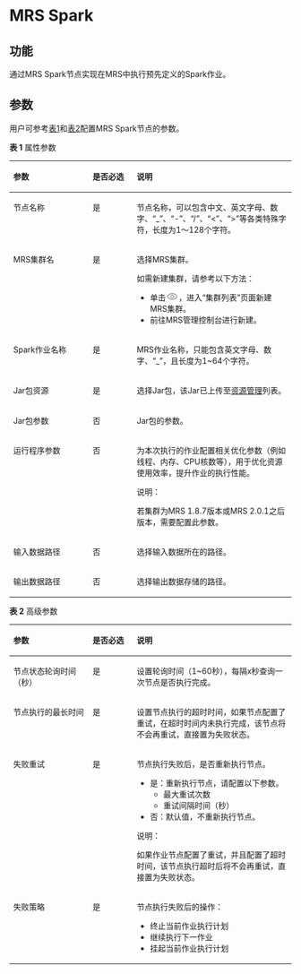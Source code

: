 # MRS Spark<a name="dayu_01_0455"></a>

## 功能<a name="zh-cn_topic_0101095437_section44280035173841"></a>

通过MRS Spark节点实现在MRS中执行预先定义的Spark作业。

## 参数<a name="zh-cn_topic_0101095437_section1791764173933"></a>

用户可参考[表1](#zh-cn_topic_0101095437_table3764823994826)和[表2](#zh-cn_topic_0101095437_table58040457102411)配置MRS Spark节点的参数。

**表 1**  属性参数

<a name="zh-cn_topic_0101095437_table3764823994826"></a>
<table><thead align="left"><tr id="zh-cn_topic_0101095437_row3170822394826"><th class="cellrowborder" valign="top" width="28.07%" id="mcps1.2.4.1.1"><p id="zh-cn_topic_0101095437_p2984581994826"><a name="zh-cn_topic_0101095437_p2984581994826"></a><a name="zh-cn_topic_0101095437_p2984581994826"></a>参数</p>
</th>
<th class="cellrowborder" valign="top" width="15.659999999999998%" id="mcps1.2.4.1.2"><p id="zh-cn_topic_0101095437_p159227094826"><a name="zh-cn_topic_0101095437_p159227094826"></a><a name="zh-cn_topic_0101095437_p159227094826"></a>是否必选</p>
</th>
<th class="cellrowborder" valign="top" width="56.269999999999996%" id="mcps1.2.4.1.3"><p id="zh-cn_topic_0101095437_p6186505494826"><a name="zh-cn_topic_0101095437_p6186505494826"></a><a name="zh-cn_topic_0101095437_p6186505494826"></a>说明</p>
</th>
</tr>
</thead>
<tbody><tr id="zh-cn_topic_0101095437_row1991457694826"><td class="cellrowborder" valign="top" width="28.07%" headers="mcps1.2.4.1.1 "><p id="zh-cn_topic_0101095437_p246794194826"><a name="zh-cn_topic_0101095437_p246794194826"></a><a name="zh-cn_topic_0101095437_p246794194826"></a>节点名称</p>
</td>
<td class="cellrowborder" valign="top" width="15.659999999999998%" headers="mcps1.2.4.1.2 "><p id="zh-cn_topic_0101095437_p6568554794826"><a name="zh-cn_topic_0101095437_p6568554794826"></a><a name="zh-cn_topic_0101095437_p6568554794826"></a>是</p>
</td>
<td class="cellrowborder" valign="top" width="56.269999999999996%" headers="mcps1.2.4.1.3 "><p id="zh-cn_topic_0101095437_p1892909794826"><a name="zh-cn_topic_0101095437_p1892909794826"></a><a name="zh-cn_topic_0101095437_p1892909794826"></a><span id="zh-cn_topic_0101095437_zh-cn_topic_0099822521_text44323307153939"><a name="zh-cn_topic_0101095437_zh-cn_topic_0099822521_text44323307153939"></a><a name="zh-cn_topic_0101095437_zh-cn_topic_0099822521_text44323307153939"></a>节点</span>名称，可以包含中文、英文字母、数字、<span class="parmvalue" id="zh-cn_topic_0101095437_zh-cn_topic_0099822521_zh-cn_topic_0099822521_parmvalue38166764101253"><a name="zh-cn_topic_0101095437_zh-cn_topic_0099822521_zh-cn_topic_0099822521_parmvalue38166764101253"></a><a name="zh-cn_topic_0101095437_zh-cn_topic_0099822521_zh-cn_topic_0099822521_parmvalue38166764101253"></a>“_”</span>、<span class="parmvalue" id="zh-cn_topic_0101095437_zh-cn_topic_0099822521_zh-cn_topic_0099822521_parmvalue4500149101253"><a name="zh-cn_topic_0101095437_zh-cn_topic_0099822521_zh-cn_topic_0099822521_parmvalue4500149101253"></a><a name="zh-cn_topic_0101095437_zh-cn_topic_0099822521_zh-cn_topic_0099822521_parmvalue4500149101253"></a>“-”</span>、<span class="parmvalue" id="zh-cn_topic_0101095437_zh-cn_topic_0099822521_parmvalue3773104413412"><a name="zh-cn_topic_0101095437_zh-cn_topic_0099822521_parmvalue3773104413412"></a><a name="zh-cn_topic_0101095437_zh-cn_topic_0099822521_parmvalue3773104413412"></a>“/”</span>、<span class="parmvalue" id="zh-cn_topic_0101095437_zh-cn_topic_0099822521_zh-cn_topic_0099822521_parmvalue28967750101253"><a name="zh-cn_topic_0101095437_zh-cn_topic_0099822521_zh-cn_topic_0099822521_parmvalue28967750101253"></a><a name="zh-cn_topic_0101095437_zh-cn_topic_0099822521_zh-cn_topic_0099822521_parmvalue28967750101253"></a>“&lt;”</span>、<span class="parmvalue" id="zh-cn_topic_0101095437_zh-cn_topic_0099822521_zh-cn_topic_0099822521_parmvalue64686408101253"><a name="zh-cn_topic_0101095437_zh-cn_topic_0099822521_zh-cn_topic_0099822521_parmvalue64686408101253"></a><a name="zh-cn_topic_0101095437_zh-cn_topic_0099822521_zh-cn_topic_0099822521_parmvalue64686408101253"></a>“&gt;”</span>等各类特殊字符，长度为1～128个字符。</p>
</td>
</tr>
<tr id="zh-cn_topic_0101095437_row3614415394826"><td class="cellrowborder" valign="top" width="28.07%" headers="mcps1.2.4.1.1 "><p id="zh-cn_topic_0101095437_p4199531294826"><a name="zh-cn_topic_0101095437_p4199531294826"></a><a name="zh-cn_topic_0101095437_p4199531294826"></a>MRS集群名</p>
</td>
<td class="cellrowborder" valign="top" width="15.659999999999998%" headers="mcps1.2.4.1.2 "><p id="zh-cn_topic_0101095437_p4617707494826"><a name="zh-cn_topic_0101095437_p4617707494826"></a><a name="zh-cn_topic_0101095437_p4617707494826"></a>是</p>
</td>
<td class="cellrowborder" valign="top" width="56.269999999999996%" headers="mcps1.2.4.1.3 "><p id="zh-cn_topic_0101095437_p4935552994826"><a name="zh-cn_topic_0101095437_p4935552994826"></a><a name="zh-cn_topic_0101095437_p4935552994826"></a>选择MRS集群。</p>
<div class="p" id="zh-cn_topic_0101095437_p14106064105658"><a name="zh-cn_topic_0101095437_p14106064105658"></a><a name="zh-cn_topic_0101095437_p14106064105658"></a>如需新建集群，请参考以下方法：<a name="zh-cn_topic_0101095437_zh-cn_topic_0101095234_zh-cn_topic_0099822521_ul46080727105259"></a><a name="zh-cn_topic_0101095437_zh-cn_topic_0101095234_zh-cn_topic_0099822521_ul46080727105259"></a><ul id="zh-cn_topic_0101095437_zh-cn_topic_0101095234_zh-cn_topic_0099822521_ul46080727105259"><li>单击<a name="zh-cn_topic_0101095437_zh-cn_topic_0101095234_image898618712510"></a><a name="zh-cn_topic_0101095437_zh-cn_topic_0101095234_image898618712510"></a><span><img id="zh-cn_topic_0101095437_zh-cn_topic_0101095234_image898618712510" src="figures/view-9.png"></span>，进入<span class="wintitle" id="zh-cn_topic_0101095437_zh-cn_topic_0101095234_wintitle3126196153112"><a name="zh-cn_topic_0101095437_zh-cn_topic_0101095234_wintitle3126196153112"></a><a name="zh-cn_topic_0101095437_zh-cn_topic_0101095234_wintitle3126196153112"></a>“集群列表”</span>页面新建MRS集群。</li><li>前往MRS管理控制台进行新建。</li></ul>
</div>
</td>
</tr>
<tr id="zh-cn_topic_0101095437_row4154658494826"><td class="cellrowborder" valign="top" width="28.07%" headers="mcps1.2.4.1.1 "><p id="zh-cn_topic_0101095437_p983015394826"><a name="zh-cn_topic_0101095437_p983015394826"></a><a name="zh-cn_topic_0101095437_p983015394826"></a>Spark作业名称</p>
</td>
<td class="cellrowborder" valign="top" width="15.659999999999998%" headers="mcps1.2.4.1.2 "><p id="zh-cn_topic_0101095437_p5804493094826"><a name="zh-cn_topic_0101095437_p5804493094826"></a><a name="zh-cn_topic_0101095437_p5804493094826"></a>是</p>
</td>
<td class="cellrowborder" valign="top" width="56.269999999999996%" headers="mcps1.2.4.1.3 "><p id="zh-cn_topic_0101095437_p401892494826"><a name="zh-cn_topic_0101095437_p401892494826"></a><a name="zh-cn_topic_0101095437_p401892494826"></a>MRS作业名称，只能包含英文字母、数字、<span class="parmvalue" id="zh-cn_topic_0101095437_zh-cn_topic_0099822521_parmvalue49148214105927"><a name="zh-cn_topic_0101095437_zh-cn_topic_0099822521_parmvalue49148214105927"></a><a name="zh-cn_topic_0101095437_zh-cn_topic_0099822521_parmvalue49148214105927"></a>“_”</span>，且长度为1~64个字符。</p>
</td>
</tr>
<tr id="zh-cn_topic_0101095437_row303485991116"><td class="cellrowborder" valign="top" width="28.07%" headers="mcps1.2.4.1.1 "><p id="zh-cn_topic_0101095437_p423174491116"><a name="zh-cn_topic_0101095437_p423174491116"></a><a name="zh-cn_topic_0101095437_p423174491116"></a>Jar包资源</p>
</td>
<td class="cellrowborder" valign="top" width="15.659999999999998%" headers="mcps1.2.4.1.2 "><p id="zh-cn_topic_0101095437_p51613311116"><a name="zh-cn_topic_0101095437_p51613311116"></a><a name="zh-cn_topic_0101095437_p51613311116"></a>是</p>
</td>
<td class="cellrowborder" valign="top" width="56.269999999999996%" headers="mcps1.2.4.1.3 "><p id="zh-cn_topic_0101095437_p154146861116"><a name="zh-cn_topic_0101095437_p154146861116"></a><a name="zh-cn_topic_0101095437_p154146861116"></a>选择Jar包，该Jar已上传至<a href="资源管理.md">资源管理</a>列表。</p>
</td>
</tr>
<tr id="zh-cn_topic_0101095437_row430706211158"><td class="cellrowborder" valign="top" width="28.07%" headers="mcps1.2.4.1.1 "><p id="zh-cn_topic_0101095437_p1332771411158"><a name="zh-cn_topic_0101095437_p1332771411158"></a><a name="zh-cn_topic_0101095437_p1332771411158"></a>Jar包参数</p>
</td>
<td class="cellrowborder" valign="top" width="15.659999999999998%" headers="mcps1.2.4.1.2 "><p id="zh-cn_topic_0101095437_p580307511158"><a name="zh-cn_topic_0101095437_p580307511158"></a><a name="zh-cn_topic_0101095437_p580307511158"></a>否</p>
</td>
<td class="cellrowborder" valign="top" width="56.269999999999996%" headers="mcps1.2.4.1.3 "><p id="zh-cn_topic_0101095437_p28710511158"><a name="zh-cn_topic_0101095437_p28710511158"></a><a name="zh-cn_topic_0101095437_p28710511158"></a>Jar包的参数。</p>
</td>
</tr>
<tr id="zh-cn_topic_0101095437_row838395916445"><td class="cellrowborder" valign="top" width="28.07%" headers="mcps1.2.4.1.1 "><p id="zh-cn_topic_0101095437_p14384185924410"><a name="zh-cn_topic_0101095437_p14384185924410"></a><a name="zh-cn_topic_0101095437_p14384185924410"></a>运行程序参数</p>
</td>
<td class="cellrowborder" valign="top" width="15.659999999999998%" headers="mcps1.2.4.1.2 "><p id="zh-cn_topic_0101095437_p2038416595446"><a name="zh-cn_topic_0101095437_p2038416595446"></a><a name="zh-cn_topic_0101095437_p2038416595446"></a>否</p>
</td>
<td class="cellrowborder" valign="top" width="56.269999999999996%" headers="mcps1.2.4.1.3 "><p id="zh-cn_topic_0101095437_p33849599443"><a name="zh-cn_topic_0101095437_p33849599443"></a><a name="zh-cn_topic_0101095437_p33849599443"></a>为本次执行的作业配置相关优化参数（例如线程、内存、CPU核数等），用于优化资源使用效率，提升作业的执行性能。</p>
<div class="note" id="zh-cn_topic_0101095437_note2073561518462"><a name="zh-cn_topic_0101095437_note2073561518462"></a><a name="zh-cn_topic_0101095437_note2073561518462"></a><span class="notetitle"> 说明： </span><div class="notebody"><p id="zh-cn_topic_0101095437_p1226422124616"><a name="zh-cn_topic_0101095437_p1226422124616"></a><a name="zh-cn_topic_0101095437_p1226422124616"></a>若集群为MRS 1.8.7版本或MRS 2.0.1之后版本，需要配置此参数。</p>
</div></div>
</td>
</tr>
<tr id="zh-cn_topic_0101095437_row4695054111155"><td class="cellrowborder" valign="top" width="28.07%" headers="mcps1.2.4.1.1 "><p id="zh-cn_topic_0101095437_p4489744011155"><a name="zh-cn_topic_0101095437_p4489744011155"></a><a name="zh-cn_topic_0101095437_p4489744011155"></a>输入数据路径</p>
</td>
<td class="cellrowborder" valign="top" width="15.659999999999998%" headers="mcps1.2.4.1.2 "><p id="zh-cn_topic_0101095437_p1281406111155"><a name="zh-cn_topic_0101095437_p1281406111155"></a><a name="zh-cn_topic_0101095437_p1281406111155"></a>否</p>
</td>
<td class="cellrowborder" valign="top" width="56.269999999999996%" headers="mcps1.2.4.1.3 "><p id="zh-cn_topic_0101095437_p3130601011155"><a name="zh-cn_topic_0101095437_p3130601011155"></a><a name="zh-cn_topic_0101095437_p3130601011155"></a>选择输入数据所在的路径。</p>
</td>
</tr>
<tr id="zh-cn_topic_0101095437_row633704411335"><td class="cellrowborder" valign="top" width="28.07%" headers="mcps1.2.4.1.1 "><p id="zh-cn_topic_0101095437_p4353855211335"><a name="zh-cn_topic_0101095437_p4353855211335"></a><a name="zh-cn_topic_0101095437_p4353855211335"></a>输出数据路径</p>
</td>
<td class="cellrowborder" valign="top" width="15.659999999999998%" headers="mcps1.2.4.1.2 "><p id="zh-cn_topic_0101095437_p3696185311335"><a name="zh-cn_topic_0101095437_p3696185311335"></a><a name="zh-cn_topic_0101095437_p3696185311335"></a>否</p>
</td>
<td class="cellrowborder" valign="top" width="56.269999999999996%" headers="mcps1.2.4.1.3 "><p id="zh-cn_topic_0101095437_p4112013911335"><a name="zh-cn_topic_0101095437_p4112013911335"></a><a name="zh-cn_topic_0101095437_p4112013911335"></a>选择输出数据存储的路径。</p>
</td>
</tr>
</tbody>
</table>

**表 2**  高级参数

<a name="zh-cn_topic_0101095437_table58040457102411"></a>
<table><thead align="left"><tr id="zh-cn_topic_0101095437_zh-cn_topic_0099822521_row27216578102411"><th class="cellrowborder" valign="top" width="28.07%" id="mcps1.2.4.1.1"><p id="zh-cn_topic_0101095437_zh-cn_topic_0099822521_p57059205102411"><a name="zh-cn_topic_0101095437_zh-cn_topic_0099822521_p57059205102411"></a><a name="zh-cn_topic_0101095437_zh-cn_topic_0099822521_p57059205102411"></a>参数</p>
</th>
<th class="cellrowborder" valign="top" width="15.659999999999998%" id="mcps1.2.4.1.2"><p id="zh-cn_topic_0101095437_zh-cn_topic_0099822521_p58392901102411"><a name="zh-cn_topic_0101095437_zh-cn_topic_0099822521_p58392901102411"></a><a name="zh-cn_topic_0101095437_zh-cn_topic_0099822521_p58392901102411"></a>是否必选</p>
</th>
<th class="cellrowborder" valign="top" width="56.269999999999996%" id="mcps1.2.4.1.3"><p id="zh-cn_topic_0101095437_zh-cn_topic_0099822521_p32204521102411"><a name="zh-cn_topic_0101095437_zh-cn_topic_0099822521_p32204521102411"></a><a name="zh-cn_topic_0101095437_zh-cn_topic_0099822521_p32204521102411"></a>说明</p>
</th>
</tr>
</thead>
<tbody><tr id="zh-cn_topic_0101095437_zh-cn_topic_0099822521_row51612113175"><td class="cellrowborder" valign="top" width="28.07%" headers="mcps1.2.4.1.1 "><p id="zh-cn_topic_0101095437_zh-cn_topic_0099822521_p416115112178"><a name="zh-cn_topic_0101095437_zh-cn_topic_0099822521_p416115112178"></a><a name="zh-cn_topic_0101095437_zh-cn_topic_0099822521_p416115112178"></a>节点状态轮询时间（秒）</p>
</td>
<td class="cellrowborder" valign="top" width="15.659999999999998%" headers="mcps1.2.4.1.2 "><p id="zh-cn_topic_0101095437_zh-cn_topic_0099822521_p101615110176"><a name="zh-cn_topic_0101095437_zh-cn_topic_0099822521_p101615110176"></a><a name="zh-cn_topic_0101095437_zh-cn_topic_0099822521_p101615110176"></a>是</p>
</td>
<td class="cellrowborder" valign="top" width="56.269999999999996%" headers="mcps1.2.4.1.3 "><p id="zh-cn_topic_0101095437_zh-cn_topic_0099822521_p4161191101716"><a name="zh-cn_topic_0101095437_zh-cn_topic_0099822521_p4161191101716"></a><a name="zh-cn_topic_0101095437_zh-cn_topic_0099822521_p4161191101716"></a>设置轮询时间（1~60秒），每隔x秒查询一次<span id="zh-cn_topic_0101095437_zh-cn_topic_0099822521_text1526241235118"><a name="zh-cn_topic_0101095437_zh-cn_topic_0099822521_text1526241235118"></a><a name="zh-cn_topic_0101095437_zh-cn_topic_0099822521_text1526241235118"></a>节点</span>是否执行完成。</p>
</td>
</tr>
<tr id="zh-cn_topic_0101095437_zh-cn_topic_0099822521_row5101045193916"><td class="cellrowborder" valign="top" width="28.07%" headers="mcps1.2.4.1.1 "><p id="zh-cn_topic_0101095437_zh-cn_topic_0099822521_p147314419397"><a name="zh-cn_topic_0101095437_zh-cn_topic_0099822521_p147314419397"></a><a name="zh-cn_topic_0101095437_zh-cn_topic_0099822521_p147314419397"></a>节点执行的最长时间</p>
</td>
<td class="cellrowborder" valign="top" width="15.659999999999998%" headers="mcps1.2.4.1.2 "><p id="zh-cn_topic_0101095437_zh-cn_topic_0099822521_p610124511390"><a name="zh-cn_topic_0101095437_zh-cn_topic_0099822521_p610124511390"></a><a name="zh-cn_topic_0101095437_zh-cn_topic_0099822521_p610124511390"></a>是</p>
</td>
<td class="cellrowborder" valign="top" width="56.269999999999996%" headers="mcps1.2.4.1.3 "><p id="zh-cn_topic_0101095437_zh-cn_topic_0099822521_p11011456393"><a name="zh-cn_topic_0101095437_zh-cn_topic_0099822521_p11011456393"></a><a name="zh-cn_topic_0101095437_zh-cn_topic_0099822521_p11011456393"></a>设置<span id="zh-cn_topic_0101095437_zh-cn_topic_0099822521_text380131541112"><a name="zh-cn_topic_0101095437_zh-cn_topic_0099822521_text380131541112"></a><a name="zh-cn_topic_0101095437_zh-cn_topic_0099822521_text380131541112"></a>节点</span>执行的超时时间，如果<span id="zh-cn_topic_0101095437_zh-cn_topic_0099822521_text1944213322118"><a name="zh-cn_topic_0101095437_zh-cn_topic_0099822521_text1944213322118"></a><a name="zh-cn_topic_0101095437_zh-cn_topic_0099822521_text1944213322118"></a>节点</span>配置了重试，在超时时间内未执行完成，该节点将不会再重试，直接置为失败状态。</p>
</td>
</tr>
<tr id="zh-cn_topic_0101095437_zh-cn_topic_0099822521_row58429402102411"><td class="cellrowborder" valign="top" width="28.07%" headers="mcps1.2.4.1.1 "><p id="zh-cn_topic_0101095437_zh-cn_topic_0099822521_p5533912102858"><a name="zh-cn_topic_0101095437_zh-cn_topic_0099822521_p5533912102858"></a><a name="zh-cn_topic_0101095437_zh-cn_topic_0099822521_p5533912102858"></a>失败重试</p>
</td>
<td class="cellrowborder" valign="top" width="15.659999999999998%" headers="mcps1.2.4.1.2 "><p id="zh-cn_topic_0101095437_zh-cn_topic_0099822521_p45593742102858"><a name="zh-cn_topic_0101095437_zh-cn_topic_0099822521_p45593742102858"></a><a name="zh-cn_topic_0101095437_zh-cn_topic_0099822521_p45593742102858"></a>是</p>
</td>
<td class="cellrowborder" valign="top" width="56.269999999999996%" headers="mcps1.2.4.1.3 "><p id="zh-cn_topic_0101095437_zh-cn_topic_0099822521_p2105628102858"><a name="zh-cn_topic_0101095437_zh-cn_topic_0099822521_p2105628102858"></a><a name="zh-cn_topic_0101095437_zh-cn_topic_0099822521_p2105628102858"></a><span id="zh-cn_topic_0101095437_zh-cn_topic_0099822521_text29185571161243"><a name="zh-cn_topic_0101095437_zh-cn_topic_0099822521_text29185571161243"></a><a name="zh-cn_topic_0101095437_zh-cn_topic_0099822521_text29185571161243"></a>节点</span>执行失败后，是否重新执行<span id="zh-cn_topic_0101095437_zh-cn_topic_0099822521_text58583828161245"><a name="zh-cn_topic_0101095437_zh-cn_topic_0099822521_text58583828161245"></a><a name="zh-cn_topic_0101095437_zh-cn_topic_0099822521_text58583828161245"></a>节点</span>。</p>
<a name="zh-cn_topic_0101095437_zh-cn_topic_0099822521_ul18950660102858"></a><a name="zh-cn_topic_0101095437_zh-cn_topic_0099822521_ul18950660102858"></a><ul id="zh-cn_topic_0101095437_zh-cn_topic_0099822521_ul18950660102858"><li>是：重新执行<span id="zh-cn_topic_0101095437_zh-cn_topic_0099822521_text19139245161248"><a name="zh-cn_topic_0101095437_zh-cn_topic_0099822521_text19139245161248"></a><a name="zh-cn_topic_0101095437_zh-cn_topic_0099822521_text19139245161248"></a>节点</span>，请配置以下参数。<a name="zh-cn_topic_0101095437_zh-cn_topic_0099822521_ul58608523102858"></a><a name="zh-cn_topic_0101095437_zh-cn_topic_0099822521_ul58608523102858"></a><ul id="zh-cn_topic_0101095437_zh-cn_topic_0099822521_ul58608523102858"><li>最大重试次数</li><li>重试间隔时间（秒）</li></ul>
</li><li>否：默认值，不重新执行<span id="zh-cn_topic_0101095437_zh-cn_topic_0099822521_text1328324161254"><a name="zh-cn_topic_0101095437_zh-cn_topic_0099822521_text1328324161254"></a><a name="zh-cn_topic_0101095437_zh-cn_topic_0099822521_text1328324161254"></a>节点</span>。</li></ul>
<div class="note" id="zh-cn_topic_0101095437_zh-cn_topic_0099822521_note69071033105815"><a name="zh-cn_topic_0101095437_zh-cn_topic_0099822521_note69071033105815"></a><a name="zh-cn_topic_0101095437_zh-cn_topic_0099822521_note69071033105815"></a><span class="notetitle"> 说明： </span><div class="notebody"><p id="zh-cn_topic_0101095437_zh-cn_topic_0099822521_p1590733314581"><a name="zh-cn_topic_0101095437_zh-cn_topic_0099822521_p1590733314581"></a><a name="zh-cn_topic_0101095437_zh-cn_topic_0099822521_p1590733314581"></a>如果作业节点配置了重试，并且配置了超时时间，该节点执行超时后将不会再重试，直接置为失败状态。</p>
</div></div>
</td>
</tr>
<tr id="zh-cn_topic_0101095437_zh-cn_topic_0099822521_row29541959102411"><td class="cellrowborder" valign="top" width="28.07%" headers="mcps1.2.4.1.1 "><p id="zh-cn_topic_0101095437_zh-cn_topic_0099822521_p13154928102858"><a name="zh-cn_topic_0101095437_zh-cn_topic_0099822521_p13154928102858"></a><a name="zh-cn_topic_0101095437_zh-cn_topic_0099822521_p13154928102858"></a>失败策略</p>
</td>
<td class="cellrowborder" valign="top" width="15.659999999999998%" headers="mcps1.2.4.1.2 "><p id="zh-cn_topic_0101095437_zh-cn_topic_0099822521_p58916261102858"><a name="zh-cn_topic_0101095437_zh-cn_topic_0099822521_p58916261102858"></a><a name="zh-cn_topic_0101095437_zh-cn_topic_0099822521_p58916261102858"></a>是</p>
</td>
<td class="cellrowborder" valign="top" width="56.269999999999996%" headers="mcps1.2.4.1.3 "><p id="zh-cn_topic_0101095437_zh-cn_topic_0099822521_p7487822102858"><a name="zh-cn_topic_0101095437_zh-cn_topic_0099822521_p7487822102858"></a><a name="zh-cn_topic_0101095437_zh-cn_topic_0099822521_p7487822102858"></a><span id="zh-cn_topic_0101095437_zh-cn_topic_0099822521_text5371194616130"><a name="zh-cn_topic_0101095437_zh-cn_topic_0099822521_text5371194616130"></a><a name="zh-cn_topic_0101095437_zh-cn_topic_0099822521_text5371194616130"></a>节点</span>执行失败后的操作：</p>
<a name="zh-cn_topic_0101095437_zh-cn_topic_0099822521_ul281538102858"></a><a name="zh-cn_topic_0101095437_zh-cn_topic_0099822521_ul281538102858"></a><ul id="zh-cn_topic_0101095437_zh-cn_topic_0099822521_ul281538102858"><li>终止当前作业执行计划</li><li>继续执行下一作业</li><li>挂起当前作业执行计划</li></ul>
</td>
</tr>
</tbody>
</table>

